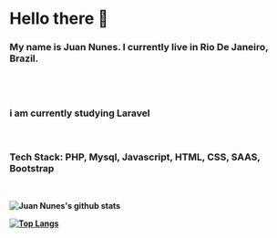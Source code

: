 
# Hello there :wave:

<h3> 
 My name is Juan Nunes. I currently live in Rio De Janeiro, Brazil.
 <br>
 <br>
</h3>
<br>
<h3>
 i am currently studying Laravel
</h3>

<br>
<h3>
 <strong> Tech Stack: PHP, Mysql, Javascript, HTML, CSS, SAAS, Bootstrap <strong>
</h3>

<br>

![Juan Nunes's github stats](https://github-readme-stats.vercel.app/api?username=juannunesz&hide=contribs,prs&show_icons=true&theme=radical)


[![Top Langs](https://github-readme-stats.vercel.app/api/top-langs/?username=juannunesz&layout=compact&theme=radical)](https://github.com/juannunesz/github-readme-stats)
